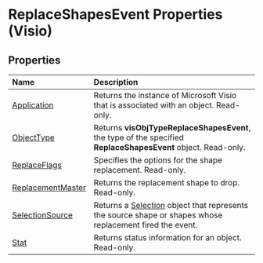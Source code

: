 
# ReplaceShapesEvent Properties (Visio)

## Properties



|**Name**|**Description**|
|:-----|:-----|
|[Application](0013ed13-7912-ecaf-7962-73c5145a3dd5.md)|Returns the instance of Microsoft Visio that is associated with an object. Read-only.|
|[ObjectType](bcc442f0-aa4e-cd5a-d116-f3fb74459927.md)|Returns  **visObjTypeReplaceShapesEvent**, the type of the specified  **ReplaceShapesEvent** object. Read-only.|
|[ReplaceFlags](d0d00891-c794-bd0c-d37e-1ab98c92beab.md)|Specifies the options for the shape replacement. Read-only.|
|[ReplacementMaster](326a1889-8952-b4ac-c5c0-ac4470257c06.md)|Returns the replacement shape to drop. Read-only.|
|[SelectionSource](f81c0b66-b63b-fc7c-1769-d56a17d5cf78.md)|Returns a [Selection](e5734140-6dbe-7de8-9695-1a22fb4ac628.md) object that represents the source shape or shapes whose replacement fired the event.|
|[Stat](96f3d382-5dda-7f93-088d-96edc831cd7c.md)|Returns status information for an object. Read-only.|
